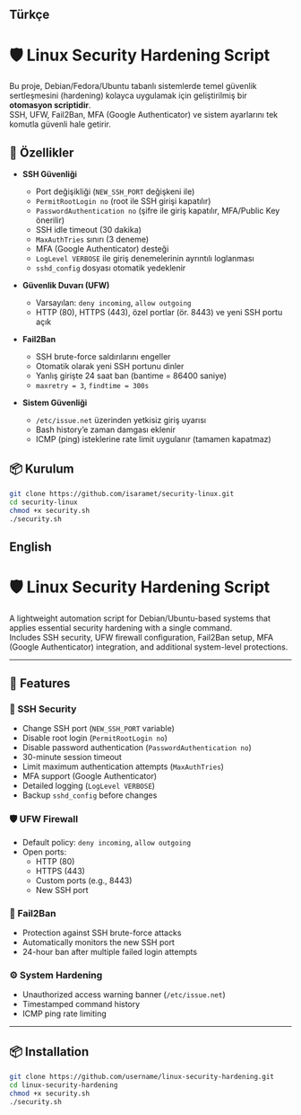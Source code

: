 ## Türkçe
# 🛡️ Linux Security Hardening Script

Bu proje, Debian/Fedora/Ubuntu tabanlı sistemlerde temel güvenlik sertleşmesini (hardening) kolayca uygulamak için geliştirilmiş bir **otomasyon scriptidir**.  
SSH, UFW, Fail2Ban, MFA (Google Authenticator) ve sistem ayarlarını tek komutla güvenli hale getirir.  

## 🚀 Özellikler

- **SSH Güvenliği**
  - Port değişikliği (`NEW_SSH_PORT` değişkeni ile)
  - `PermitRootLogin no` (root ile SSH girişi kapatılır)
  - `PasswordAuthentication no` (şifre ile giriş kapatılır, MFA/Public Key önerilir)
  - SSH idle timeout (30 dakika)
  - `MaxAuthTries` sınırı (3 deneme)
  - MFA (Google Authenticator) desteği
  - `LogLevel VERBOSE` ile giriş denemelerinin ayrıntılı loglanması
  - `sshd_config` dosyası otomatik yedeklenir

- **Güvenlik Duvarı (UFW)**
  - Varsayılan: `deny incoming`, `allow outgoing`
  - HTTP (80), HTTPS (443), özel portlar (ör. 8443) ve yeni SSH portu açık

- **Fail2Ban**
  - SSH brute-force saldırılarını engeller
  - Otomatik olarak yeni SSH portunu dinler
  - Yanlış girişte 24 saat ban (bantime = 86400 saniye)
  - `maxretry = 3`, `findtime = 300s`

- **Sistem Güvenliği**
  - `/etc/issue.net` üzerinden yetkisiz giriş uyarısı
  - Bash history’e zaman damgası eklenir
  - ICMP (ping) isteklerine rate limit uygulanır (tamamen kapatmaz)

## 📦 Kurulum

```bash
git clone https://github.com/isaramet/security-linux.git
cd security-linux
chmod +x security.sh
./security.sh
```

## English
# 🛡️ Linux Security Hardening Script

A lightweight automation script for Debian/Ubuntu-based systems that applies essential security hardening with a single command.  
Includes SSH security, UFW firewall configuration, Fail2Ban setup, MFA (Google Authenticator) integration, and additional system-level protections.

---

## 🚀 Features

### **🔐 SSH Security**
- Change SSH port (`NEW_SSH_PORT` variable)
- Disable root login (`PermitRootLogin no`)
- Disable password authentication (`PasswordAuthentication no`)
- 30-minute session timeout
- Limit maximum authentication attempts (`MaxAuthTries`)
- MFA support (Google Authenticator)
- Detailed logging (`LogLevel VERBOSE`)
- Backup `sshd_config` before changes

### **🛡️ UFW Firewall**
- Default policy: `deny incoming`, `allow outgoing`
- Open ports:
  - HTTP (80)
  - HTTPS (443)
  - Custom ports (e.g., 8443)
  - New SSH port

### **🚫 Fail2Ban**
- Protection against SSH brute-force attacks
- Automatically monitors the new SSH port
- 24-hour ban after multiple failed login attempts

### **⚙️ System Hardening**
- Unauthorized access warning banner (`/etc/issue.net`)
- Timestamped command history
- ICMP ping rate limiting

---

## 📦 Installation

```bash
git clone https://github.com/username/linux-security-hardening.git
cd linux-security-hardening
chmod +x security.sh
./security.sh

